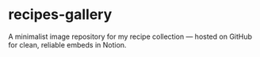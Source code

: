 # recipes-gallery
A minimalist image repository for my recipe collection — hosted on GitHub for clean, reliable embeds in Notion.

